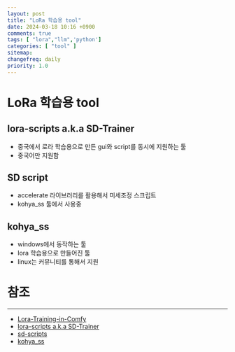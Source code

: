 ```yaml
---
layout: post
title: "LoRa 학습용 tool"
date: 2024-03-18 10:16 +0900
comments: true
tags: [ "lora","llm",'python']
categories: [ "tool" ]
sitemap:
changefreq: daily
priority: 1.0
---
```


# LoRa 학습용 tool
## lora-scripts a.k.a SD-Trainer

* 중국에서 로라 학습용으로 만든 gui와 script를 동시에 지원하는 툴
* 중국어만 지원함

## SD script
* accelerate 라이브러리를 활용해서 미세조정 스크립트
* kohya_ss 툴에서 사용중

## kohya_ss
* windows에서 동작하는 툴
* lora 학습용으로 만들어진 툴
* linux는 커뮤니티를 통해서 지원


## 

# 참조
-----

* [Lora-Training-in-Comfy](https://github.com/LarryJane491/Lora-Training-in-Comfy)
* [lora-scripts a.k.a SD-Trainer](https://github.com/Akegarasu/lora-scripts)
* [sd-scripts](https://github.com/kohya-ss/sd-scripts)
* [kohya_ss](https://github.com/bmaltais/kohya_ss)
